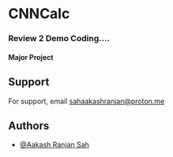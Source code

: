 # CNNCalc

### Review 2 Demo Coding....

#### Major Project

## Support

For support, email sahaakashranjan@proton.me

## Authors

- [@Aakash Ranjan Sah](https://github.com/AakashRanjansh)
